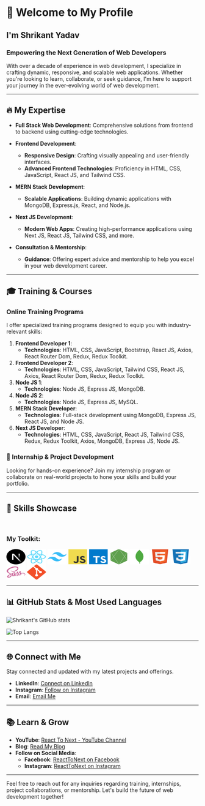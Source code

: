 # 👋 Welcome to My Profile

## I'm Shrikant Yadav

### Empowering the Next Generation of Web Developers

With over a decade of experience in web development, I specialize in crafting dynamic, responsive, and scalable web applications. Whether you're looking to learn, collaborate, or seek guidance, I'm here to support your journey in the ever-evolving world of web development.

---

## 🔥 My Expertise

- **Full Stack Web Development**: Comprehensive solutions from frontend to backend using cutting-edge technologies.
  
- **Frontend Development**: 
  - **Responsive Design**: Crafting visually appealing and user-friendly interfaces.
  - **Advanced Frontend Technologies**: Proficiency in HTML, CSS, JavaScript, React JS, and Tailwind CSS.

- **MERN Stack Development**: 
  - **Scalable Applications**: Building dynamic applications with MongoDB, Express.js, React, and Node.js.
  
- **Next JS Development**: 
  - **Modern Web Apps**: Creating high-performance applications using Next JS, React JS, Tailwind CSS, and more.

- **Consultation & Mentorship**: 
  - **Guidance**: Offering expert advice and mentorship to help you excel in your web development career.

---

## 🎓 Training & Courses

### Online Training Programs

I offer specialized training programs designed to equip you with industry-relevant skills:

1. **Frontend Developer 1**: 
   - **Technologies**: HTML, CSS, JavaScript, Bootstrap, React JS, Axios, React Router Dom, Redux, Redux Toolkit.
2. **Frontend Developer 2**: 
   - **Technologies**: HTML, CSS, JavaScript, Tailwind CSS, React JS, Axios, React Router Dom, Redux, Redux Toolkit.
3. **Node JS 1**: 
   - **Technologies**: Node JS, Express JS, MongoDB.
4. **Node JS 2**: 
   - **Technologies**: Node JS, Express JS, MySQL.
5. **MERN Stack Developer**: 
   - **Technologies**: Full-stack development using MongoDB, Express JS, React JS, and Node JS.
6. **Next JS Developer**: 
   - **Technologies**: HTML, CSS, JavaScript, React JS, Tailwind CSS, Redux, Redux Toolkit, Axios, MongoDB, Express JS, Node JS.

### 📝 Internship & Project Development

Looking for hands-on experience? Join my internship program or collaborate on real-world projects to hone your skills and build your portfolio.

---

## 💼 Skills Showcase

<div style="display: inline_block"><br>
  <h3>My Toolkit:</h3>
  <img align="center" alt="Next JS" height="40" width="50" src="https://raw.githubusercontent.com/devicons/devicon/master/icons/nextjs/nextjs-original.svg">
  <img align="center" alt="React" height="40" width="50" src="https://raw.githubusercontent.com/devicons/devicon/master/icons/react/react-original.svg">
  <img align="center" alt="Tailwind CSS" height="40" width="50" src="https://raw.githubusercontent.com/devicons/devicon/master/icons/tailwindcss/tailwindcss-original.svg">
  <img align="center" alt="JavaScript" height="40" width="50" src="https://raw.githubusercontent.com/devicons/devicon/master/icons/javascript/javascript-original.svg">
  <img align="center" alt="Typescript" height="40" width="50" src="https://raw.githubusercontent.com/devicons/devicon/master/icons/typescript/typescript-plain.svg">
  <img align="center" alt="Nodejs" height="40" width="50" src="https://raw.githubusercontent.com/devicons/devicon/master/icons/nodejs/nodejs-plain.svg">
  <img align="center" alt="Mongodb" height="40" width="50" src="https://raw.githubusercontent.com/devicons/devicon/master/icons/mongodb/mongodb-plain.svg">
  <img align="center" alt="HTML 5" height="40" width="50" src="https://raw.githubusercontent.com/devicons/devicon/master/icons/html5/html5-original.svg">
  <img align="center" alt="CSS 3" height="40" width="50" src="https://raw.githubusercontent.com/devicons/devicon/master/icons/css3/css3-original.svg">
  <img align="center" alt="Sass/Scss" height="40" width="50" src="https://raw.githubusercontent.com/devicons/devicon/master/icons/sass/sass-original.svg">
  <img align="center" alt="Git" height="40" width="50" src="https://raw.githubusercontent.com/devicons/devicon/master/icons/git/git-original.svg">
</div>

---

## 📊 GitHub Stats & Most Used Languages

![Shrikant's GitHub stats](https://github-readme-stats.vercel.app/api?username=shrikant9907&show_icons=true&theme=radical)

![Top Langs](https://github-readme-stats.vercel.app/api/top-langs/?username=shrikant9907&layout=compact&theme=radical)

---

## 🌐 Connect with Me

Stay connected and updated with my latest projects and offerings. 

- **LinkedIn**: [Connect on LinkedIn](https://www.linkedin.com/in/shrikantdev/)
- **Instagram**: [Follow on Instagram](https://www.instagram.com/shrikant99070/)
- **Email**: [Email Me](mailto:shrikant9907@gmail.com)

---

## 📚 Learn & Grow

- **YouTube**: [React To Next - YouTube Channel](https://youtube.com/@reacttonext)
- **Blog**: [Read My Blog](http://reacttonext.com)
- **Follow on Social Media**:
  - **Facebook**: [ReactToNext on Facebook](http://facebook.com/ReactToNext)
  - **Instagram**: [ReactToNext on Instagram](http://instagram.com/ReactToNext)

---

Feel free to reach out for any inquiries regarding training, internships, project collaborations, or mentorship. Let's build the future of web development together!
